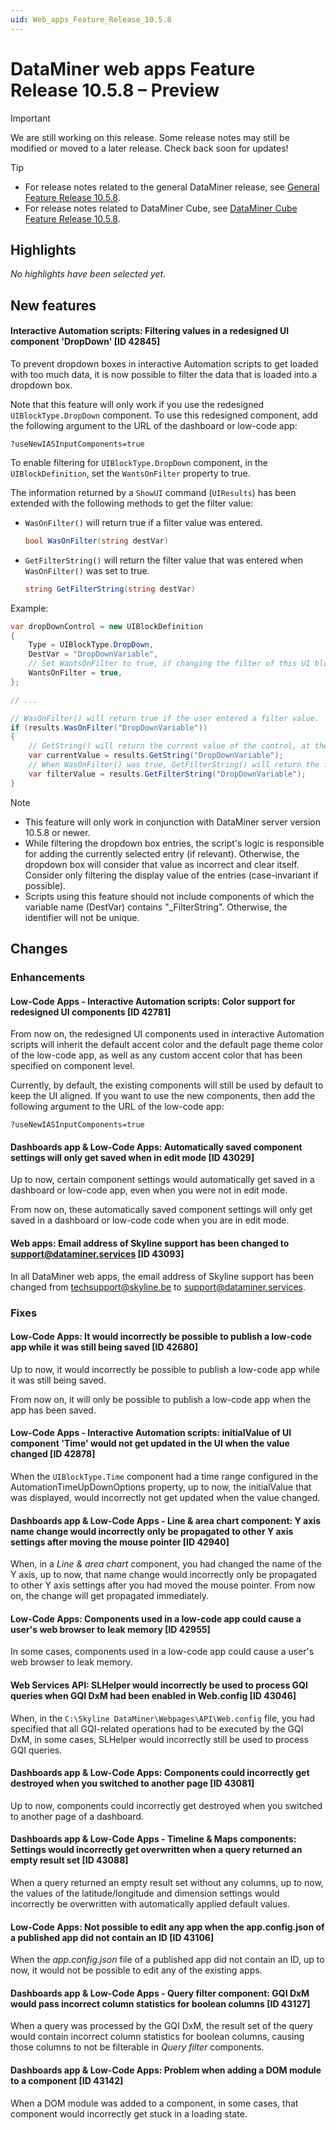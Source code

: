 ```yaml
---
uid: Web_apps_Feature_Release_10.5.8
---
```


# DataMiner web apps Feature Release 10.5.8 – Preview

> [!IMPORTANT]
> We are still working on this release. Some release notes may still be modified or moved to a later release. Check back soon for updates!

> [!TIP]
>
> - For release notes related to the general DataMiner release, see [General Feature Release 10.5.8](xref:General_Feature_Release_10.5.8).
> - For release notes related to DataMiner Cube, see [DataMiner Cube Feature Release 10.5.8](xref:Cube_Feature_Release_10.5.8).

## Highlights

*No highlights have been selected yet.*

## New features

#### Interactive Automation scripts: Filtering values in a redesigned UI component 'DropDown' [ID 42845]

<!-- MR 10.4.0 [CU17] / 10.5.0 [CU5] - FR 10.5.8 -->

To prevent dropdown boxes in interactive Automation scripts to get loaded with too much data, it is now possible to filter the data that is loaded into a dropdown box.

Note that this feature will only work if you use the redesigned `UIBlockType.DropDown` component. To use this redesigned component, add the following argument to the URL of the dashboard or low-code app:

`?useNewIASInputComponents=true`

To enable filtering for `UIBlockType.DropDown` component, in the `UIBlockDefinition`, set the `WantsOnFilter` property to true.

The information returned by a `ShowUI` command (`UIResults`) has been extended with the following methods to get the filter value:

- `WasOnFilter()` will return true if a filter value was entered.

  ```csharp
  bool WasOnFilter(string destVar)
  ```

- `GetFilterString()` will return the filter value that was entered when `WasOnFilter()` was set to true.

  ```csharp
  string GetFilterString(string destVar)
  ```

Example:

```csharp
var dropDownControl = new UIBlockDefinition
{
    Type = UIBlockType.DropDown,
    DestVar = "DropDownVariable",
    // Set WantsOnFilter to true, if changing the filter of this UI block item should trigger an OnFilter event. False, by default.
    WantsOnFilter = true,
};

// ...

// WasOnFilter() will return true if the user entered a filter value.
if (results.WasOnFilter("DropDownVariable"))
{
    // GetString() will return the current value of the control, at the time the filter value was entered.
    var currentValue = results.GetString("DropDownVariable");
    // When WasOnFilter() was true, GetFilterString() will return the filter value that was entered.
    var filterValue = results.GetFilterString("DropDownVariable");
}
```

> [!NOTE]
>
> - This feature will only work in conjunction with DataMiner server version 10.5.8 or newer.
> - While filtering the dropdown box entries, the script's logic is responsible for adding the currently selected entry (if relevant). Otherwise, the dropdown box will consider that value as incorrect and clear itself. Consider only filtering the display value of the entries (case-invariant if possible).
> - Scripts using this feature should not include components of which the variable name (DestVar) contains "_FilterString". Otherwise, the identifier will not be unique.

## Changes

### Enhancements

#### Low-Code Apps - Interactive Automation scripts: Color support for redesigned UI components [ID 42781]

<!-- MR 10.4.0 [CU17] / 10.5.0 [CU5] - FR 10.5.8 -->

From now on, the redesigned UI components used in interactive Automation scripts will inherit the default accent color and the default page theme color of the low-code app, as well as any custom accent color that has been specified on component level.

Currently, by default, the existing components will still be used by default to keep the UI aligned. If you want to use the new components, then add the following argument to the URL of the low-code app:

`?useNewIASInputComponents=true`

#### Dashboards app & Low-Code Apps: Automatically saved component settings will only get saved when in edit mode [ID 43029]

<!-- MR 10.4.0 [CU17] / 10.5.0 [CU5] - FR 10.5.8 -->

Up to now, certain component settings would automatically get saved in a dashboard or low-code app, even when you were not in edit mode.

From now on, these automatically saved component settings will only get saved in a dashboard or low-code code when you are in edit mode.

#### Web apps: Email address of Skyline support has been changed to <support@dataminer.services> [ID 43093]

<!-- MR 10.4.0 [CU17] / 10.5.0 [CU5] - FR 10.5.8 -->

In all DataMiner web apps, the email address of Skyline support has been changed from <techsupport@skyline.be> to <support@dataminer.services>.

### Fixes

#### Low-Code Apps: It would incorrectly be possible to publish a low-code app while it was still being saved [ID 42680]

<!-- MR 10.4.0 [CU17] / 10.5.0 [CU5] - FR 10.5.8 -->

Up to now, it would incorrectly be possible to publish a low-code app while it was still being saved.

From now on, it will only be possible to publish a low-code app when the app has been saved.

#### Low-Code Apps - Interactive Automation scripts: initialValue of UI component 'Time' would not get updated in the UI when the value changed [ID 42878]

<!-- MR 10.4.0 [CU17] / 10.5.0 [CU5] - FR 10.5.8 -->

When the `UIBlockType.Time` component had a time range configured in the AutomationTimeUpDownOptions property, up to now, the initialValue that was displayed, would incorrectly not get updated when the value changed.

#### Dashboards app & Low-Code Apps - Line & area chart component: Y axis name change would incorrectly only be propagated to other Y axis settings after moving the mouse pointer [ID 42940]

<!-- MR 10.4.0 [CU17] / 10.5.0 [CU5] - FR 10.5.8 -->

When, in a *Line & area chart* component, you had changed the name of the Y axis, up to now, that name change would incorrectly only be propagated to other Y axis settings after you had moved the mouse pointer. From now on, the change will get propagated immediately.

#### Low-Code Apps: Components used in a low-code app could cause a user's web browser to leak memory [ID 42955]

<!-- MR 10.4.0 [CU17] / 10.5.0 [CU5] - FR 10.5.8 -->

In some cases, components used in a low-code app could cause a user's web browser to leak memory.

#### Web Services API: SLHelper would incorrectly be used to process GQI queries when GQI DxM had been enabled in Web.config [ID 43046]

<!-- MR 10.4.0 [CU17] / 10.5.0 [CU5] - FR 10.5.8 -->

When, in the `C:\Skyline DataMiner\Webpages\API\Web.config` file, you had specified that all GQI-related operations had to be executed by the GQI DxM, in some cases, SLHelper would incorrectly still be used to process GQI queries.

#### Dashboards app & Low-Code Apps: Components could incorrectly get destroyed when you switched to another page [ID 43081]

<!-- MR 10.4.0 [CU17] / 10.5.0 [CU5] - FR 10.5.8 -->

Up to now, components could incorrectly get destroyed when you switched to another page of a dashboard.

#### Dashboards app & Low-Code Apps - Timeline & Maps components: Settings would incorrectly get overwritten when a query returned an empty result set [ID 43088]

<!-- MR 10.4.0 [CU17] / 10.5.0 [CU5] - FR 10.5.8 -->

When a query returned an empty result set without any columns, up to now, the values of the latitude/longitude and dimension settings would incorrectly be overwritten with automatically applied default values.

#### Low-Code Apps: Not possible to edit any app when the app.config.json of a published app did not contain an ID [ID 43106]

<!-- MR 10.4.0 [CU17] / 10.5.0 [CU5] - FR 10.5.8 -->

When the *app.config.json* file of a published app did not contain an ID, up to now, it would not be possible to edit any of the existing apps.

#### Dashboards app & Low-Code Apps - Query filter component: GQI DxM would pass incorrect column statistics for boolean columns [ID 43127]

<!-- MR 10.4.0 [CU17] / 10.5.0 [CU5] - FR 10.5.8 -->

When a query was processed by the GQI DxM, the result set of the query would contain incorrect column statistics for boolean columns, causing those columns to not be filterable in *Query filter* components.

#### Dashboards app & Low-Code Apps: Problem when adding a DOM module to a component [ID 43142]

<!-- MR 10.4.0 [CU17] / 10.5.0 [CU5] - FR 10.5.8 -->

When a DOM module was added to a component, in some cases, that component would incorrectly get stuck in a loading state.
